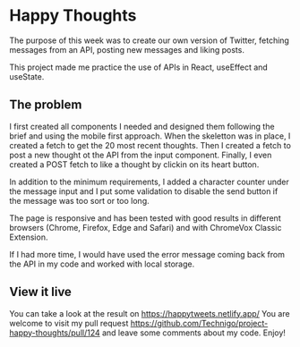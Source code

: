 # Happy Thoughts

The purpose of this week was to create our own version of Twitter, fetching messages from an API, posting new messages and liking posts.

This project made me practice the use of APIs in React, useEffect and useState.  

## The problem

I first created all components I needed and designed them following the brief and using the mobile first approach. When the skeletton was in place, I created a fetch to  get the 20 most recent thoughts. Then I created a fetch to post a new thought ot the API from the input component. Finally, I even created a POST fetch to like a thought by clickin on its heart button.

In addition to the minimum requirements, I added a character counter under the message input and I put some validation to disable the send button if the message was too sort or too long.

The page is responsive and has been tested with good results in different browsers (Chrome, Firefox, Edge and Safari) and with ChromeVox Classic Extension.

If I had more time, I would have used the error message coming back from the API in my code and worked with local storage.

## View it live

You can take a look at the result on https://happytweets.netlify.app/
You are welcome to visit my pull request https://github.com/Technigo/project-happy-thoughts/pull/124 and leave some comments about my code.
Enjoy!
